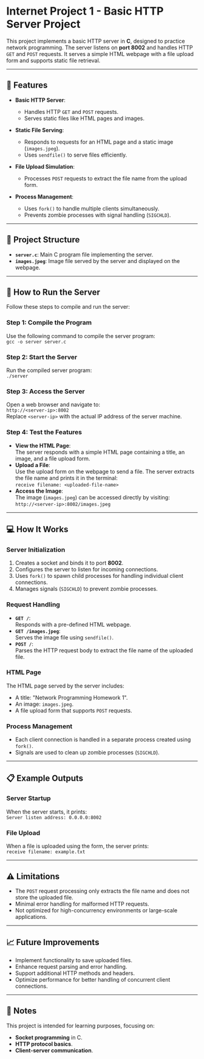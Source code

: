 # Internet Project 1 - Basic HTTP Server Project

This project implements a basic HTTP server in **C**, designed to practice network programming. The server listens on **port 8002** and handles HTTP `GET` and `POST` requests. It serves a simple HTML webpage with a file upload form and supports static file retrieval.

---

## 🔧 Features
- **Basic HTTP Server**:
  - Handles HTTP `GET` and `POST` requests.
  - Serves static files like HTML pages and images.

- **Static File Serving**:
  - Responds to requests for an HTML page and a static image (`images.jpeg`).
  - Uses `sendfile()` to serve files efficiently.

- **File Upload Simulation**:
  - Processes `POST` requests to extract the file name from the upload form.

- **Process Management**:
  - Uses `fork()` to handle multiple clients simultaneously.
  - Prevents zombie processes with signal handling (`SIGCHLD`).

---

## 📂 Project Structure
- **`server.c`**: Main C program file implementing the server.
- **`images.jpeg`**: Image file served by the server and displayed on the webpage.

---

## 🚀 How to Run the Server
Follow these steps to compile and run the server:

### Step 1: Compile the Program
Use the following command to compile the server program:  
`gcc -o server server.c`

### Step 2: Start the Server
Run the compiled server program:  
`./server`

### Step 3: Access the Server
Open a web browser and navigate to:  
`http://<server-ip>:8002`  
Replace `<server-ip>` with the actual IP address of the server machine.

### Step 4: Test the Features
- **View the HTML Page**:  
  The server responds with a simple HTML page containing a title, an image, and a file upload form.
- **Upload a File**:  
  Use the upload form on the webpage to send a file. The server extracts the file name and prints it in the terminal:  
  `receive filename: <uploaded-file-name>`
- **Access the Image**:  
  The image (`images.jpeg`) can be accessed directly by visiting:  
  `http://<server-ip>:8002/images.jpeg`

---

## 💻 How It Works

### Server Initialization
1. Creates a socket and binds it to port **8002**.
2. Configures the server to listen for incoming connections.
3. Uses `fork()` to spawn child processes for handling individual client connections.
4. Manages signals (`SIGCHLD`) to prevent zombie processes.

### Request Handling
- **`GET /`**:  
  Responds with a pre-defined HTML webpage.
- **`GET /images.jpeg`**:  
  Serves the image file using `sendfile()`.
- **`POST /`**:  
  Parses the HTTP request body to extract the file name of the uploaded file.

### HTML Page
The HTML page served by the server includes:
- A title: "Network Programming Homework 1".
- An image: `images.jpeg`.
- A file upload form that supports `POST` requests.

### Process Management
- Each client connection is handled in a separate process created using `fork()`.
- Signals are used to clean up zombie processes (`SIGCHLD`).

---

## 📋 Example Outputs

### Server Startup
When the server starts, it prints:  
`Server listen address: 0.0.0.0:8002`

### File Upload
When a file is uploaded using the form, the server prints:  
`receive filename: example.txt`

---

## ⚠️ Limitations
- The `POST` request processing only extracts the file name and does not store the uploaded file.
- Minimal error handling for malformed HTTP requests.
- Not optimized for high-concurrency environments or large-scale applications.

---

## 📈 Future Improvements
- Implement functionality to save uploaded files.
- Enhance request parsing and error handling.
- Support additional HTTP methods and headers.
- Optimize performance for better handling of concurrent client connections.

---

## 📝 Notes
This project is intended for learning purposes, focusing on:
- **Socket programming** in C.
- **HTTP protocol basics**.
- **Client-server communication**.
